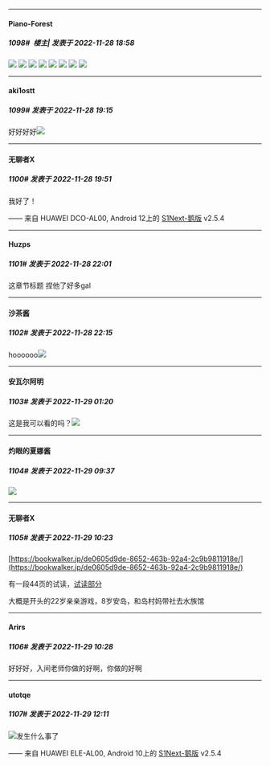 

*****

####  Piano-Forest  
##### 1098#         楼主| 发表于 2022-11-28 18:58

<img src="https://p.sda1.dev/8/2e823e7e10f0067fcce5ceba550bd618/img_9784049146899_1.jpg" referrerpolicy="no-referrer">
<img src="https://p.sda1.dev/8/95370ccbcf8d0a605b0cdd03d392c435/1CB4A99601FA6C54A81EDBD5B54B164E.jpg" referrerpolicy="no-referrer">
<img src="https://p.sda1.dev/8/4cb458db9b0c914eae1630e8f786372c/47B949D16D8A07A7EBEC4B586170B5F4.jpg" referrerpolicy="no-referrer">
<img src="https://p.sda1.dev/8/31f3835f76092cb9ee202028c07f5b18/A2B81556F4D9104AFDEEFD2F5A5DCBD5.jpg" referrerpolicy="no-referrer">
<img src="https://p.sda1.dev/8/d48073ffc7dfc9fa958bd4a2356fe6c2/8608BED6822C9AED079956C417245EC9.jpg" referrerpolicy="no-referrer">
<img src="https://p.sda1.dev/8/d5f95aef0c8cce99b65d3aab41523ef7/BC17888A6C4827788FC262E3F0010506.jpg" referrerpolicy="no-referrer">
<img src="https://p.sda1.dev/8/8711f927351b1b1808a2a186e88b669b/D075F663F0C5858B3621E2F0AFC5EB8D.jpg" referrerpolicy="no-referrer">
<img src="https://p.sda1.dev/8/1d6d6d1e78a4214f5861cf86e834e871/6B98274448AEB88785854F190E2AEF18.jpg" referrerpolicy="no-referrer">



*****

####  aki1ostt  
##### 1099#       发表于 2022-11-28 19:15

好好好好<img src="https://static.saraba1st.com/image/smiley/face2017/072.png" referrerpolicy="no-referrer">



*****

####  无聊者X  
##### 1100#       发表于 2022-11-28 19:51

我好了！

—— 来自 HUAWEI DCO-AL00, Android 12上的 [S1Next-鹅版](https://github.com/ykrank/S1-Next/releases) v2.5.4



*****

####  Huzps  
##### 1101#       发表于 2022-11-28 22:01

这章节标题 捏他了好多gal



*****

####  沙茶酱  
##### 1102#       发表于 2022-11-28 22:15

hoooooo<img src="https://static.saraba1st.com/image/smiley/face2017/072.png" referrerpolicy="no-referrer">



*****

####  安瓦尔阿明  
##### 1103#       发表于 2022-11-29 01:20

这是我可以看的吗？<img src="https://static.saraba1st.com/image/smiley/face2017/174.png" referrerpolicy="no-referrer">



*****

####  灼眼的夏娜酱  
##### 1104#       发表于 2022-11-29 09:37

<img src="https://static.saraba1st.com/image/smiley/face2017/077.png" referrerpolicy="no-referrer">



*****

####  无聊者X  
##### 1105#       发表于 2022-11-29 10:23

[https://bookwalker.jp/de0605d9de-8652-463b-92a4-2c9b9811918e/](https://bookwalker.jp/de0605d9de-8652-463b-92a4-2c9b9811918e/)

有一段44页的试读，[试读部分](https://bookwalker.jp/de0605d9de-8652-463b-92a4-2c9b9811918e/?sample=1)

大概是开头的22岁亲亲游戏，8岁安岛，和岛村妈带社去水族馆

*****

####  Arirs  
##### 1106#       发表于 2022-11-29 10:28

好好好，入间老师你做的好啊，你做的好啊



*****

####  utotqe  
##### 1107#       发表于 2022-11-29 12:11

<img src="https://static.saraba1st.com/image/smiley/face2017/174.png" referrerpolicy="no-referrer">发生什么事了

—— 来自 HUAWEI ELE-AL00, Android 10上的 [S1Next-鹅版](https://github.com/ykrank/S1-Next/releases) v2.5.4

